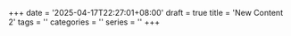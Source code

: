 +++
date = '2025-04-17T22:27:01+08:00'
draft = true
title = 'New Content 2'
tags = ''
categories = ''
series = ''
+++
